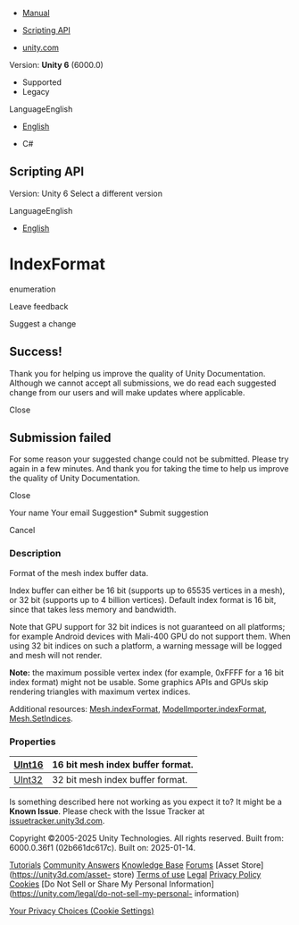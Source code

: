 [ ]()

  * [Manual](../Manual/index.html)
  * [Scripting API](../ScriptReference/index.html)

  * [unity.com](https://unity.com/)

Version: **Unity 6** (6000.0)

  * Supported
  * Legacy

LanguageEnglish

  * [English]()

  * C#

[ ](https://docs.unity3d.com)

## Scripting API

Version: Unity 6 Select a different version

LanguageEnglish

  * [English]()

# IndexFormat

enumeration

Leave feedback

Suggest a change

## Success!

Thank you for helping us improve the quality of Unity Documentation. Although
we cannot accept all submissions, we do read each suggested change from our
users and will make updates where applicable.

Close

## Submission failed

For some reason your suggested change could not be submitted. Please <a>try
again</a> in a few minutes. And thank you for taking the time to help us
improve the quality of Unity Documentation.

Close

Your name Your email Suggestion* Submit suggestion

Cancel

[ ]()

### Description

Format of the mesh index buffer data.

Index buffer can either be 16 bit (supports up to 65535 vertices in a mesh),
or 32 bit (supports up to 4 billion vertices). Default index format is 16 bit,
since that takes less memory and bandwidth.  
  
Note that GPU support for 32 bit indices is not guaranteed on all platforms;
for example Android devices with Mali-400 GPU do not support them. When using
32 bit indices on such a platform, a warning message will be logged and mesh
will not render.  
  
**Note:** the maximum possible vertex index (for example, 0xFFFF for a 16 bit
index format) might not be usable. Some graphics APIs and GPUs skip rendering
triangles with maximum vertex indices.  
  
Additional resources: [Mesh.indexFormat](Mesh-indexFormat.html),
[ModelImporter.indexFormat](ModelImporter-indexFormat.html),
[Mesh.SetIndices](Mesh.SetIndices.html).

### Properties

[UInt16](Rendering.IndexFormat.UInt16.html)| 16 bit mesh index buffer format.  
---|---  
[UInt32](Rendering.IndexFormat.UInt32.html)| 32 bit mesh index buffer format.  
  
Is something described here not working as you expect it to? It might be a
**Known Issue**. Please check with the Issue Tracker at
[issuetracker.unity3d.com](https://issuetracker.unity3d.com).

Copyright ©2005-2025 Unity Technologies. All rights reserved. Built from:
6000.0.36f1 (02b661dc617c). Built on: 2025-01-14.

[Tutorials](https://unity3d.com/learn) [Community
Answers](https://answers.unity3d.com) [Knowledge
Base](https://support.unity3d.com/hc/en-us)
[Forums](https://forum.unity3d.com) [Asset Store](https://unity3d.com/asset-
store) [Terms of use](https://docs.unity3d.com/Manual/TermsOfUse.html)
[Legal](https://unity.com/legal) [Privacy
Policy](https://unity.com/legal/privacy-policy)
[Cookies](https://unity.com/legal/cookie-policy) [Do Not Sell or Share My
Personal Information](https://unity.com/legal/do-not-sell-my-personal-
information)

[Your Privacy Choices (Cookie Settings)](javascript:void\(0\);)

